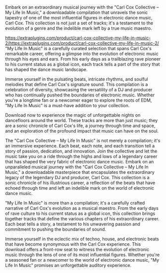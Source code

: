Embark on an extraordinary musical journey with the "Carl Cox Collective – My Life In Music," a downloadable compilation that unravels the sonic tapestry of one of the most influential figures in electronic dance music, Carl Cox. This collection is not just a set of tracks; it's a testament to the evolution of a genre and the indelible mark left by a true music maestro.

https://extraplugins.com/product/carl-cox-collective-my-life-in-music-2/https://extraplugins.com/product/carl-cox-collective-my-life-in-music-2/ "My Life In Music" is a carefully curated selection that spans Carl Cox's remarkable career, offering a glimpse into the evolution of electronic music through his eyes and ears. From his early days as a trailblazing rave pioneer to his current status as a global icon, each track tells a part of the story that has shaped the dance music landscape.

Immerse yourself in the pulsating beats, intricate rhythms, and soulful melodies that define Carl Cox's signature sound. This compilation is a celebration of diversity, showcasing the versatility of a DJ and producer who has continually pushed the boundaries of electronic music. Whether you're a longtime fan or a newcomer eager to explore the roots of EDM, "My Life In Music" is a must-have addition to your collection.

Download now to experience the magic of unforgettable nights on dancefloors around the world. These tracks are more than just music; they are a sonic chronicle of Carl Cox's life, a journey through time and space, and an exploration of the profound impact that music can have on the soul.

The "Carl Cox Collective – My Life In Music" is not merely a compilation; it's an immersive experience. Each beat, each note, and each transition tell a story of passion, dedication, and innovation. Join the collective and let the music take you on a ride through the highs and lows of a legendary career that has shaped the very fabric of electronic dance music.
Embark on an unparalleled musical journey with the "Carl Cox Collective – My Life In Music," a downloadable masterpiece that encapsulates the extraordinary legacy of the legendary DJ and producer, Carl Cox. This collection is a sonic chronicle of his illustrious career, a reflection of the beats that have echoed through time and left an indelible mark on the world of electronic dance music.

"My Life In Music" is more than a compilation; it's a carefully crafted narrative of Carl Cox's evolution as a musical maestro. From the early days of rave culture to his current status as a global icon, this collection brings together tracks that define the various chapters of his extraordinary career. Each beat tells a story, a testament to his unwavering passion and commitment to pushing the boundaries of sound.

Immerse yourself in the eclectic mix of techno, house, and electronic beats that have become synonymous with the Carl Cox experience. This download offers a front-row seat to witness the evolution of electronic music through the lens of one of its most influential figures. Whether you're a seasoned fan or a newcomer to the world of electronic dance music, "My Life In Music" promises an unforgettable auditory experience.
